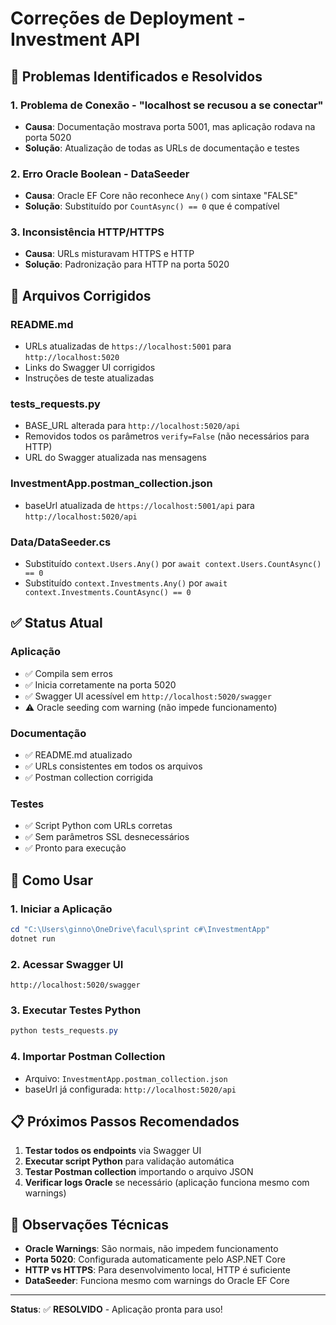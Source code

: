 # Correções de Deployment - Investment API

## 🐛 Problemas Identificados e Resolvidos

### 1. **Problema de Conexão - "localhost se recusou a se conectar"**
- **Causa**: Documentação mostrava porta 5001, mas aplicação rodava na porta 5020
- **Solução**: Atualização de todas as URLs de documentação e testes

### 2. **Erro Oracle Boolean - DataSeeder**
- **Causa**: Oracle EF Core não reconhece `Any()` com sintaxe "FALSE"
- **Solução**: Substituído por `CountAsync() == 0` que é compatível

### 3. **Inconsistência HTTP/HTTPS**
- **Causa**: URLs misturavam HTTPS e HTTP
- **Solução**: Padronização para HTTP na porta 5020

## 📝 Arquivos Corrigidos

### **README.md**
- URLs atualizadas de `https://localhost:5001` para `http://localhost:5020`
- Links do Swagger UI corrigidos
- Instruções de teste atualizadas

### **tests_requests.py**
- BASE_URL alterada para `http://localhost:5020/api`
- Removidos todos os parâmetros `verify=False` (não necessários para HTTP)
- URL do Swagger atualizada nas mensagens

### **InvestmentApp.postman_collection.json**
- baseUrl atualizada de `https://localhost:5001/api` para `http://localhost:5020/api`

### **Data/DataSeeder.cs**
- Substituído `context.Users.Any()` por `await context.Users.CountAsync() == 0`
- Substituído `context.Investments.Any()` por `await context.Investments.CountAsync() == 0`

## ✅ Status Atual

### **Aplicação**
- ✅ Compila sem erros
- ✅ Inicia corretamente na porta 5020
- ✅ Swagger UI acessível em `http://localhost:5020/swagger`
- ⚠️ Oracle seeding com warning (não impede funcionamento)

### **Documentação**
- ✅ README.md atualizado
- ✅ URLs consistentes em todos os arquivos
- ✅ Postman collection corrigida

### **Testes**
- ✅ Script Python com URLs corretas
- ✅ Sem parâmetros SSL desnecessários
- ✅ Pronto para execução

## 🚀 Como Usar

### **1. Iniciar a Aplicação**
```powershell
cd "C:\Users\ginno\OneDrive\facul\sprint c#\InvestmentApp"
dotnet run
```

### **2. Acessar Swagger UI**
```
http://localhost:5020/swagger
```

### **3. Executar Testes Python**
```powershell
python tests_requests.py
```

### **4. Importar Postman Collection**
- Arquivo: `InvestmentApp.postman_collection.json`
- baseUrl já configurada: `http://localhost:5020/api`

## 📋 Próximos Passos Recomendados

1. **Testar todos os endpoints** via Swagger UI
2. **Executar script Python** para validação automática
3. **Testar Postman collection** importando o arquivo JSON
4. **Verificar logs Oracle** se necessário (aplicação funciona mesmo com warnings)

## 🔧 Observações Técnicas

- **Oracle Warnings**: São normais, não impedem funcionamento
- **Porta 5020**: Configurada automaticamente pelo ASP.NET Core
- **HTTP vs HTTPS**: Para desenvolvimento local, HTTP é suficiente
- **DataSeeder**: Funciona mesmo com warnings do Oracle EF Core

---
**Status**: ✅ **RESOLVIDO** - Aplicação pronta para uso!
